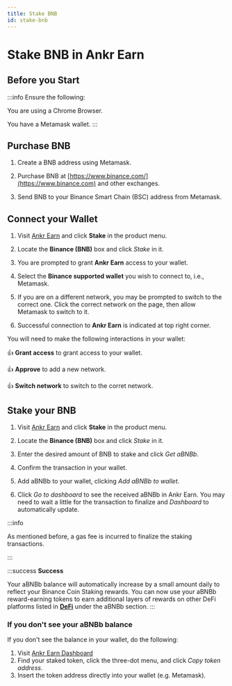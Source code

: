 ```yaml
---
title: Stake BNB
id: stake-bnb
---
```


# Stake BNB in Ankr Earn

## Before you Start

:::info Ensure the following:

You are using a Chrome Browser.

You have a Metamask wallet.
:::

## Purchase BNB

1. Create a BNB address using Metamask.

2. Purchase BNB at [https://www.binance.com/](https://www.binance.com) and other exchanges.

3. Send BNB to your Binance Smart Chain (BSC) address from Metamask.

## Connect your Wallet

1. Visit [Ankr Earn](https://www.ankr.com/earn/) and click **Stake** in the product menu.

2. Locate the **Binance (BNB)** box and click *Stake* in it.

3. You are prompted to grant **Ankr Earn** access to your wallet.

4. Select the **Binance supported wallet** you wish to connect to, i.e., Metamask.

5. If you are on a different network, you may be prompted to switch to the correct one. Click the correct network on the page, then allow Metamask to switch to it.

6. Successful connection to **Ankr Earn** is indicated at top right corner.

You will need to make the following interactions in your wallet:

:thumbsup: **Grant access** to grant access to your wallet.

:thumbsup: **Approve** to add a new network.

:thumbsup: **Switch network** to switch to the corret network.

## Stake your BNB

1. Visit [Ankr Earn](https://www.ankr.com/earn/) and click **Stake** in the product menu. 

2. Locate the **Binance (BNB)** box and click *Stake* in it.

3. Enter the desired amount of BNB to stake and click *Get aBNBb*.

4. Confirm the transaction in your wallet.

5. Add aBNBb to your wallet, clicking  *Add aBNBb to wallet*.

6. Click *Go to dashboard* to see the received aBNBb in Ankr Earn. You may need to wait a little for the transaction to finalize and *Dashboard* to automatically update. 

:::info

As mentioned before, a gas fee is incurred to finalize the staking transactions.

:::

:::success
**Success**

Your aBNBb balance will automatically increase by a small amount daily to reflect your Binance Coin Staking rewards. 
You can now use your aBNBb reward-earning tokens to earn additional layers of rewards on other DeFi platforms listed in [**DeFi**](https://ankr.com/earn/defi/) under the aBNBb section.
:::

### If you don't see your aBNBb balance

If you don't see the balance in your wallet, do the following:

1. Visit [Ankr Earn Dashboard](https://www.ankr.com/earn/dashboard) 
2. Find your staked token, click the three-dot menu, and click *Copy token address*.
3. Insert the token address directly into your wallet (e.g. Metamask).
